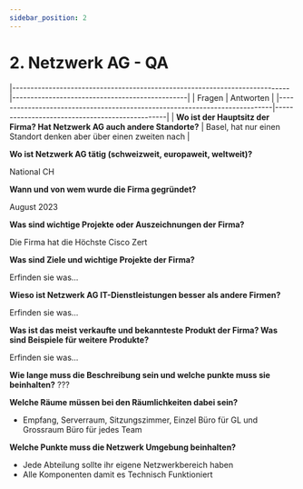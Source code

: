```yaml
---
sidebar_position: 2
---
```


# 2. Netzwerk AG - QA


|----------------------------------------------------------------------------|------------------------------------------------|
| Fragen | Antworten |
|----------------------------------------------------------------------------|------------------------------------------------|
| **Wo ist der Hauptsitz der Firma? Hat Netzwerk AG auch andere Standorte?** | Basel, hat nur einen Standort denken aber über einen zweiten nach |


**Wo ist Netzwerk AG tätig (schweizweit, europaweit, weltweit)?**

National CH

**Wann und von wem wurde die Firma gegründet?**

August 2023

**Was sind wichtige Projekte oder Auszeichnungen der Firma?**

Die Firma hat die Höchste Cisco Zert

**Was sind Ziele und wichtige Projekte der Firma?**

Erfinden sie was...

**Wieso ist Netzwerk AG IT-Dienstleistungen besser als andere Firmen?**

Erfinden sie was...

**Was ist das meist verkaufte und bekannteste Produkt der Firma? Was sind Beispiele für weitere Produkte?**

Erfinden sie was...

**Wie lange muss die Beschreibung sein und welche punkte muss sie beinhalten?**
???

**Welche Räume müssen bei den Räumlichkeiten dabei sein?**
- Empfang, Serverraum, Sitzungszimmer, Einzel Büro für GL und Grossraum Büro für jedes Team

**Welche Punkte muss die Netzwerk Umgebung beinhalten?**
- Jede Abteilung sollte ihr eigene Netzwerkbereich haben
- Alle Komponenten damit es Technisch Funktioniert